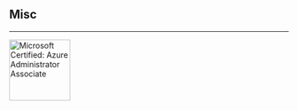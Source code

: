 

<h2>
<b>Misc</b>
</h2>
 <hr attribute="value">                  

<img class="share-ui__badge-image" src="https://images.credly.com/size/220x220/images/336eebfc-0ac3-4553-9a67-b402f491f185/azure-administrator-associate-600x600.png" alt="Microsoft Certified: Azure Administrator Associate" width="110" height="110">